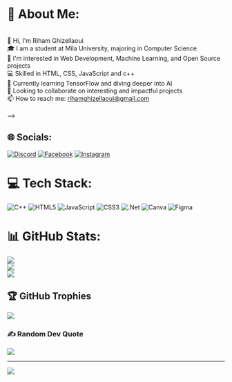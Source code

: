  # 💫 About Me:
<br> 👋 Hi, I'm Riham Ghizellaoui<br>🎓 I am a student at Mila University, majoring in Computer Science<br>👀 I'm interested in Web Development, Machine Learning, and Open Source projects<br>💻 Skilled in HTML, CSS, JavaScript and c++<br>🌱 Currently learning TensorFlow and diving deeper into AI<br>💞️ Looking to collaborate on interesting and impactful projects<br>📫 How to reach me: [rihamghizellaoui@gmail.com](mailto:rihamghizellaoui@gmail.com)<br><br>-->


## 🌐 Socials:
[![Discord](https://img.shields.io/badge/Discord-%237289DA.svg?logo=discord&logoColor=white)](https://discord.gg/https://discord.gg/seecGw2y) [![Facebook](https://img.shields.io/badge/Facebook-%231877F2.svg?logo=Facebook&logoColor=white)](https://facebook.com/https://www.facebook.com/profile.php?id=100095495595920) [![Instagram](https://img.shields.io/badge/Instagram-%23E4405F.svg?logo=Instagram&logoColor=white)](https://instagram.com/https://www.instagram.com/riham.ghi/profilecard/?igsh=cjZpMw3eXUzdjJt) 

# 💻 Tech Stack:
![C++](https://img.shields.io/badge/c++-%2300599C.svg?style=for-the-badge&logo=c%2B%2B&logoColor=white) ![HTML5](https://img.shields.io/badge/html5-%23E34F26.svg?style=for-the-badge&logo=html5&logoColor=white) ![JavaScript](https://img.shields.io/badge/javascript-%23323330.svg?style=for-the-badge&logo=javascript&logoColor=%23F7DF1E) ![CSS3](https://img.shields.io/badge/css3-%231572B6.svg?style=for-the-badge&logo=css3&logoColor=white) ![.Net](https://img.shields.io/badge/.NET-5C2D91?style=for-the-badge&logo=.net&logoColor=white) ![Canva](https://img.shields.io/badge/Canva-%2300C4CC.svg?style=for-the-badge&logo=Canva&logoColor=white) ![Figma](https://img.shields.io/badge/figma-%23F24E1E.svg?style=for-the-badge&logo=figma&logoColor=white)
# 📊 GitHub Stats:
![](https://github-readme-stats.vercel.app/api?username=Rihamghizellaoui&theme=gruvbox_light&hide_border=false&include_all_commits=true&count_private=false)<br/>
![](https://github-readme-streak-stats.herokuapp.com/?user=Rihamghizellaoui&theme=gruvbox_light&hide_border=false)<br/>
![](https://github-readme-stats.vercel.app/api/top-langs/?username=Rihamghizellaoui&theme=gruvbox_light&hide_border=false&include_all_commits=true&count_private=false&layout=compact)

## 🏆 GitHub Trophies
![](https://github-profile-trophy.vercel.app/?username=Rihamghizellaoui&theme=monokai&no-frame=false&no-bg=true&margin-w=4)

### ✍️ Random Dev Quote
![](https://quotes-github-readme.vercel.app/api?type=vetical&theme=tokyonight)

---
[![](https://visitcount.itsvg.in/api?id=Rihamghizellaoui&icon=0&color=0)](https://visitcount.itsvg.in)

<!-- Proudly created with GPRM ( https://gprm.itsvg.in ) -->
